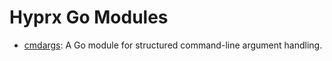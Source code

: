 # Hyprx Go Modules

- [cmdargs](./cmdargs/README.md): A Go module for structured command-line argument handling.
